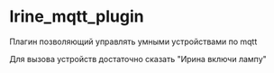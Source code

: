 # Irine_mqtt_plugin

Плагин позволяющий управлять умными устройствами по mqtt

Для вызова устройств достаточно сказать "Ирина включи лампу"
